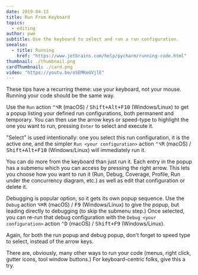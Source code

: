 ```yaml
---
date: 2019-04-15
title: Run From Keyboard
topics:
  - editing
author: pwe
subtitle: Use the keyboard to select and run a run configuration.
seealso:
  - title: Running
    href: "https://www.jetbrains.com/help/pycharm/running-code.html"
thumbnail: ./thumbnail.png
cardThumbnail: ./card.png
video: "https://youtu.be/oSEMKeUVjlE"
---
```


These tips have a recurring theme: use your keyboard, not your mouse. Running your code should be the same way.

Use the `Run` action <kbd>⌃⌥R</kbd> (macOS) / <kbd>Shift+Alt+F10</kbd> (Windows/Linux) to get a popup listing your defined run configurations, both permanent and temporary. You can then use the arrow keys or speed-type to highlight the one you want to run, pressing `Enter` to select and execute it.

"Select" is used intentionally: one you select this run configuration, it is the active one, and the simpler `Run <your configuration>` action <kbd>⌃⌥R</kbd> (macOS) / <kbd>Shift+Alt+F10</kbd> (Windows/Linux) will immediately run it.

You can do more from the keyboard than just run it. Each entry in the popup has a submenu which you can access by pressing the right arrow. This lets you choose how you want to run it (Run, Debug, Coverage, Profile, Run under the concurrency diagram, etc.) as well as edit that configuration or delete it.

Debugging is popular option, so it gets its own popup sequence. Use the `Debug` action <kbd>⌥⌘R</kbd> (macOS) / <kbd>F9</kbd> (Windows/Linux) to give the popup, but leading directly to debugging (to skip the submenu step.) Once selected, you can re-run that debug configuration with the `Debug <your configuration>` action <kbd>⌃D</kbd> (macOS) / <kbd>Shift+F9</kbd> (Windows/Linux).

Again, for both the run popup and debug popup, don't forget to speed type to select, instead of the arrow keys.

There are, obviously, many other ways to run your code (menus, right click, gutter icons, tool window buttons.) For keyboard-centric folks, give this a try.
